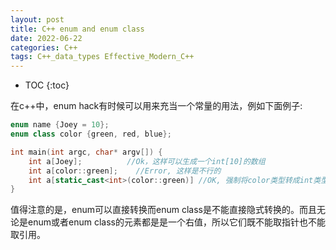 ```yaml
---
layout: post
title: C++ enum and enum class
date: 2022-06-22
categories: C++
tags: C++_data_types Effective_Modern_C++
---
```


* TOC
{:toc}

在c++中，enum hack有时候可以用来充当一个常量的用法，例如下面例子:

```cpp
enum name {Joey = 10};
enum class color {green, red, blue};

int main(int argc, char* argv[]) {
    int a[Joey];          //Ok，这样可以生成一个int[10]的数组
    int a[color::green];    //Error, 这样是不行的
    int a[static_cast<int>(color::green)] //OK, 强制将color类型转成int类型
}
```

值得注意的是，enum可以直接转换而enum class是不能直接隐式转换的。而且无论是enum或者enum class的元素都是是一个右值，所以它们既不能取指针也不能取引用。
